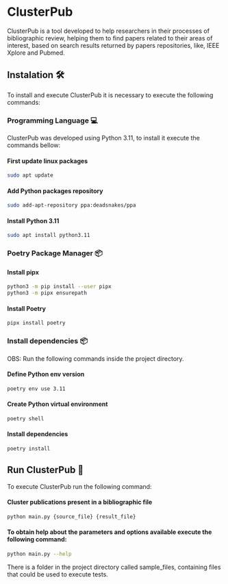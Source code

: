 # ClusterPub

ClusterPub is a tool developed to help researchers in their processes of bibliographic review, 
helping them to find papers related to their areas of interest,
based on search results returned by papers repositories, like, IEEE Xplore and Pubmed.

## Instalation 🛠

To install and execute ClusterPub it is necessary to execute the following commands:

### Programming Language 💻

ClusterPub was developed using Python 3.11, to install it execute the commands bellow:

#### First update linux packages

```bash Python installation command
sudo apt update
```

#### Add Python packages repository
```bash Python installation command
sudo add-apt-repository ppa:deadsnakes/ppa
```

#### Install Python 3.11
```bash Python installation command
sudo apt install python3.11
```


### Poetry Package Manager 📦

#### Install pipx
```bash Python installation command
python3 -m pip install --user pipx
python3 -m pipx ensurepath
```

#### Install Poetry
```bash Python installation command
pipx install poetry
```


### Install dependencies 📦

OBS: Run the following commands inside the project directory.

#### Define Python env version
```bash Python installation command
poetry env use 3.11
```

#### Create Python virtual environment
```bash Python installation command
poetry shell
```

#### Install dependencies
```bash Python installation command
poetry install
```

## Run ClusterPub 🚀

To execute ClusterPub run the following command:

#### Cluster publications present in a bibliographic file
```bash Python installation command
python main.py {source_file} {result_file}
```

#### To obtain help about the parameters and options available execute the following command:
```bash Python installation command
python main.py --help
```

There is a folder in the project directory called sample_files, containing files that could be used to execute tests.